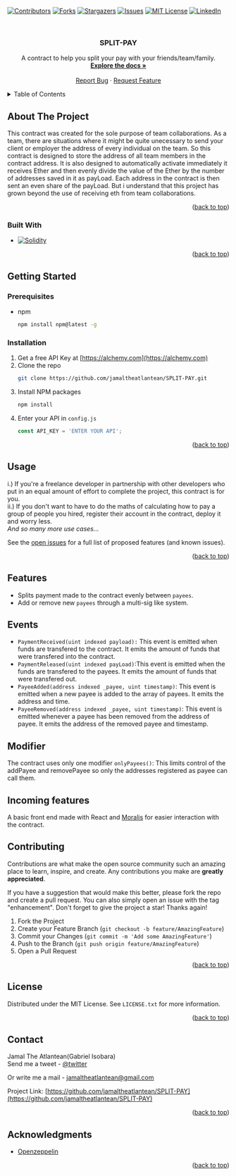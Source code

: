 <a name="readme-top"></a>
[![Contributors][contributors-shield]][contributors-url]
[![Forks][forks-shield]][forks-url]
[![Stargazers][stars-shield]][stars-url]
[![Issues][issues-shield]][issues-url]
[![MIT License][license-shield]][license-url]
[![LinkedIn][linkedin-shield]][linkedin-url]


<!-- PROJECT LOGO -->
<br />
<div align="center">
  <a href="[https://github.com/jamaltheatlantean/SPLIT-PAY](https://github.com/jamaltheatlantean/SPLIT-PAY/)">
  </a>

<h3 align="center">SPLIT-PAY</h3>

  <p align="center">
    A contract to help you split your pay with your friends/team/family.
    <br />
    <a href="https://github.com/jamaltheatlantean/SPLIT-PAY"><strong>Explore the docs »</strong></a>
    <br />
    <br />
    <a href="https://github.com/jamaltheatlantean/SPLIT-PAY/issues">Report Bug</a>
    ·
    <a href="https://github.com/jamaltheatlantean/SPLIT-PAY/issues">Request Feature</a>
  </p>
</div>

<!-- TABLE OF CONTENTS -->
<details>
  <summary>Table of Contents</summary>
  <ol>
    <li>
      <a href="#about-the-project">About The Project</a>
      <ul>
        <li><a href="#built-with">Built With</a></li>
      </ul>
    </li>
    <li>
      <a href="#getting-started">Getting Started</a>
      <ul>
        <li><a href="#prerequisites">Prerequisites</a></li>
        <li><a href="#installation">Installation</a></li>
      </ul>
    </li>
    <li><a href="#usage">Usage</a></li>
    <li><a href="#roadmap">Roadmap</a></li>
    <li><a href="#contributing">Contributing</a></li>
    <li><a href="#license">License</a></li>
    <li><a href="#contact">Contact</a></li>
    <li><a href="#acknowledgments">Acknowledgments</a></li>
  </ol>
</details>

<!-- ABOUT THE PROJECT -->
## About The Project

This contract was created for the sole purpose of team collaborations. As a team, there are situations where it might be quite unecessary to send your client or employer the address of every individual on the team. So this contract is designed to store the address of all team members in the contract address. It is also designed to automatically activate immediately it receives Ether and then evenly divide the value of the Ether by the number of addresses saved in it as payLoad. Each address in the contract is then sent an even share of the payLoad.
But i understand that this project has grown beyond the use of receiving eth from team collaborations. 

<p align="right">(<a href="#readme-top">back to top</a>)</p>



### Built With

* [![Solidity][Soliditylang.org]][Solidity-url]

<p align="right">(<a href="#readme-top">back to top</a>)</p>

<!-- GETTING STARTED -->
## Getting Started

### Prerequisites

* npm
  ```sh
  npm install npm@latest -g
  ```


### Installation

1. Get a free API Key at [https://alchemy.com](https://alchemy.com)
2. Clone the repo
   ```sh
   git clone https://github.com/jamaltheatlantean/SPLIT-PAY.git
   ```
3. Install NPM packages
   ```sh
   npm install
   ```
4. Enter your API in `config.js`
   ```js
   const API_KEY = 'ENTER YOUR API';
   ```

<p align="right">(<a href="#readme-top">back to top</a>)</p>



<!-- USAGE EXAMPLES -->
## Usage

i.) If you're a freelance developer in partnership with other developers who put in an equal amount of effort to complete the project, this contract is for you.                                                                                                                                                        
ii.) If you don't want to have to do the maths of calculating how to pay a group of people you hired, register their account in the contract, deploy it and worry less.                                                                                                                                              
_And so many more use cases..._


See the [open issues](https://github.com/jamaltheatlantean/SPLIT_PAY) for a full list of proposed features (and known issues).

<p align="right">(<a href="#readme-top">back to top</a>)</p>

## Features

- Splits payment made to the contract evenly between `payees`.
- Add or remove new `payees` through a multi-sig like system.

## Events
- `PaymentReceived(uint indexed payload):` This event is emitted when funds are transfered to the contract. It emits the amount of funds that were transfered into the contract.
- `PaymentReleased(uint indexed payLoad)`:This event is emitted when the funds are transfered to the payees. It emits the amount of funds that were transfered out.
- `PayeeAdded(address indexed _payee, uint timestamp)`: This event is emitted when a new payee is added to the array of payees. It emits the address and time.
- `PayeeRemoved(address indexed _payee, uint timestamp)`: This event is emitted whenever a payee has been removed from the address of payee. It emits the address of the removed payee and timestamp.


## Modifier
The contract uses only one modifier
`onlyPayees()`: This limits control of the addPayee and removePayee so only the addresses registered as payee can call them.


## Incoming features

A basic front end made with React and [Moralis](https://moralis.io) for easier interaction with the contract.



<!-- CONTRIBUTING -->
## Contributing

Contributions are what make the open source community such an amazing place to learn, inspire, and create. Any contributions you make are **greatly appreciated**.

If you have a suggestion that would make this better, please fork the repo and create a pull request. You can also simply open an issue with the tag "enhancement".
Don't forget to give the project a star! Thanks again!

1. Fork the Project
2. Create your Feature Branch (`git checkout -b feature/AmazingFeature`)
3. Commit your Changes (`git commit -m 'Add some AmazingFeature'`)
4. Push to the Branch (`git push origin feature/AmazingFeature`)
5. Open a Pull Request

<p align="right">(<a href="#readme-top">back to top</a>)</p>



<!-- LICENSE -->
## License

Distributed under the MIT License. See `LICENSE.txt` for more information.

<p align="right">(<a href="#readme-top">back to top</a>)</p>


<!-- CONTACT -->
## Contact

Jamal The Atlantean(Gabriel Isobara)                                
Send me a tweet - [@twitter](https://twitter.com/ThatAtlantean)                                                            

Or write me a mail - jamaltheatlantean@gmail.com

Project Link: [https://github.com/jamaltheatlantean/SPLIT-PAY](https://github.com/jamaltheatlantean/SPLIT-PAY)

<p align="right">(<a href="#readme-top">back to top</a>)</p>



<!-- ACKNOWLEDGMENTS -->
## Acknowledgments

* [Openzeppelin](https://docs.openzeppelin.com/contracts/4.x/api/finance#PaymentSplitter)

<p align="right">(<a href="#readme-top">back to top</a>)</p>



<!-- MARKDOWN LINKS & IMAGES -->
[contributors-shield]: https://img.shields.io/github/contributors/jamaltheatlantean/SPLIT-PAY.svg?style=for-the-badge
[contributors-url]: https://github.com/jamaltheatlantean/SPLIT-PAY/graphs/contributors
[forks-shield]: https://img.shields.io/github/forks/jamaltheatlantean/SPLIT-PAY.svg?style=for-the-badge
[forks-url]: https://github.com/jamaltheatlantean/SPLIT-PAY/network/members
[stars-shield]: https://img.shields.io/github/stars/jamaltheatlantean/SPLIT-PAY.svg?style=for-the-badge
[stars-url]: https://github.com/jamaltheatlantean/SPLIT-PAY/stargazers
[issues-shield]: https://img.shields.io/github/issues/jamaltheatlantean/SPLIT-PAY.svg?style=for-the-badge
[issues-url]: https://github.com/jamaltheatlantean/SPLIT-PAY/issues
[license-shield]: https://img.shields.io/github/license/jamaltheatlantean/SPLIT-PAY.svg?style=for-the-badge
[license-url]: https://github.com/jamaltheatlantean/SPLIT-PAY/blob/master/LICENSE.txt
[linkedin-shield]: https://img.shields.io/badge/-LinkedIn-black.svg?style=for-the-badge&logo=linkedin&colorB=555
[linkedin-url]: https://linkedin.com/in/gabriel-isobara
[Soliditylang.org]: https://img.shields.io/badge/solidity-lang-lightgrey
[Solidity-url]: https://soliditylang.org/ 
